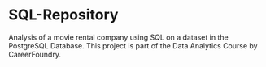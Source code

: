 # SQL-Repository
Analysis of a movie rental company using SQL on a dataset in the PostgreSQL Database. This project is part of the Data Analytics Course by CareerFoundry.
